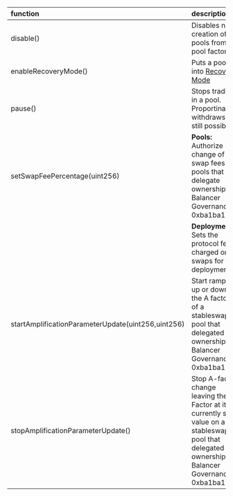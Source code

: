 | function                                           | description                                                                                                                                            |
|:---------------------------------------------------|:-------------------------------------------------------------------------------------------------------------------------------------------------------|
| disable()                                          | Disables new creation of pools from a pool factory.                                                                                                    |
| enableRecoveryMode()                               | Puts a pool into [Recovery Mode](https://medium.com/@0xSkly/inside-balancer-code-recoverymode-9af34ce5ab72)                                            |
| pause()                                            | Stops trading in a pool.  Proportinal withdraws are still possible.                                                                                    |
| setSwapFeePercentage(uint256)                      | **Pools:** Authorize change of swap fees for pools that delegate ownership to Balancer Governance: 0xba1ba1...                                         |
|                                                    |  **Deployments**: Sets the protocol fee charged on swaps for this deployment                                                                           |
| startAmplificationParameterUpdate(uint256,uint256) | Start ramping up or down the A factor of a stableswap pool that delegated ownership to Balancer Governance: 0xba1ba1...                                |
| stopAmplificationParameterUpdate()                 | Stop A-factor change leaving the A-Factor at its currently set value on a stableswap pool that delegated ownership to Balancer Governance: 0xba1ba1... |